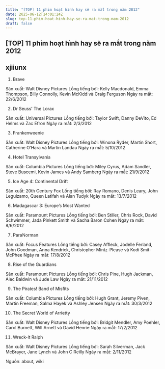 ```yaml
---
title: "[TOP] 11 phim hoạt hình hay sẽ ra mắt trong năm 2012"
date: 2025-06-12T14:01:24Z
slug: top-11-phim-hoat-hinh-hay-se-ra-mat-trong-nam-2012
draft: false
---
```


## [TOP] 11 phim hoạt hình hay sẽ ra mắt trong năm 2012

## xjiiunx

1) Brave
 

 
Sản xuất: Walt Disney Pictures
Lồng tiếng bởi: Kelly Macdonald, Emma Thompson, Billy Connolly, Kevin McKidd và Craig Ferguson
Ngày ra mắt: 22/6/2012
 
 
2) Dr Seuss’ The Lorax 

 
Sản xuất: Universal Pictures
Lồng tiếng bởi: Taylor Swift, Danny DeVito, Ed Helms và Zac Efron
Ngày ra mắt: 2/3/2012
 
 
3) Frankenweenie
 
 

 
Sản xuất: Walt Disney Pictures
Lồng tiếng bởi: Winona Ryder, Martin Short, Catherine O’Hara và Martin Landau
Ngày ra mắt: 5/10/2012
 
 
4) Hotel Transylvania
 

 
Sản xuất: Columbia Pictures
Lồng tiếng bởi: Miley Cyrus, Adam Sandler, Steve Buscemi, Kevin James và Andy Samberg
Ngày ra mắt: 21/9/2012
 
 
5) Ice Age 4: Continental Drift 
 

 
Sản xuất: 20th Century Fox
Lồng tiếng bởi: Ray Romano, Denis Leary, John Leguizamo, Queen Latifah và Alan Tudyk
Ngày ra mắt: 13/7/2012
 
 
6) Madagascar 3: Europe’s Most Wanted
 

 
Sản xuất: Paramount Pictures
Lồng tiếng bởi: Ben Stiller, Chris Rock, David Schwimmer, Jada Pinkett Smith và Sacha Baron Cohen
Ngày ra mắt: 8/6/2012
 
 
7) ParaNorman
 

 
Sản xuất: Focus Features
Lồng tiếng bởi: Casey Affleck, Jodelle Ferland, John Goodman, Anna Kendrick, Christopher Mintz-Please và Kodi Smit-McPhee
Ngày ra mắt: 17/8/2012
 
 
8) Rise of the Guardians 
 

 
Sản xuất: Paramount Pictures
Lồng tiếng bởi: Chris Pine, Hugh Jackman, Alec Baldwin và Jude Law
Ngày ra mắt: 21/11/2012
 
 
9) The Pirates! Band of Misfits
 

 
Sản xuất: Columbia Pictures
Lồng tiếng bởi: Hugh Grant, Jeremy Piven, Martin Freeman, Salma Hayek và Ashley Jensen
Ngày ra mắt: 30/3/2012
 
 
 
10) The Secret World of Arrietty 
 
 

 
Sản xuất: Walt Disney Pictures
Lồng tiếng bởi: Bridgit Mendler, Amy Poehler, Carol Burnett, Will Arnett và David Henrie
Ngày ra mắt: 17/2/2012
 
 
11) Wreck-It Ralph
 
 

 
Sản xuất: Walt Disney Pictures
Lồng tiếng bởi: Sarah Silverman, Jack McBrayer, Jane Lynch và John C Reilly
Ngày ra mắt: 2/11/2012
 
 
 Nguồn: about, wiki